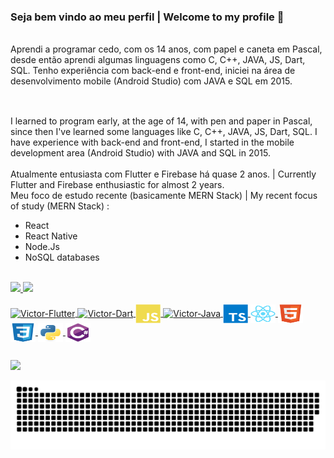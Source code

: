 ### Seja bem vindo ao meu perfil | Welcome to my profile 👋 
<br>
Aprendi a programar cedo, com os 14 anos, com papel e caneta em Pascal, desde então aprendi algumas linguagens como C, C++, JAVA, JS, Dart, SQL. Tenho experiência com back-end e front-end, iniciei na área de desenvolvimento mobile (Android Studio) com JAVA e SQL em 2015. 
<br>
  
  ##
  
<br>
I learned to program early, at the age of 14, with pen and paper in Pascal, since then I've learned some languages like C, C++, JAVA, JS, Dart, SQL. I have experience with back-end and front-end, I started in the mobile development area (Android Studio) with JAVA and SQL in 2015. 
<br>
<br>
Atualmente entusiasta com Flutter e Firebase há quase 2 anos. | Currently Flutter and Firebase enthusiastic for almost 2 years. 
<br>
Meu foco de estudo recente (basicamente MERN Stack) | My recent focus of study (MERN Stack) : 
  <ul>
    <li>React</li>
    <li>React Native</li>
    <li>Node.Js </li>
    <li>NoSQL databases </li>
  </ul>
<br>
 <div>
  <a href="https://github.com/victortdc">
  <img height="180em" src="https://github-readme-stats.vercel.app/api?username=victortdc&show_icons=true&theme=dracula&include_all_commits=true&count_private=true"/>
  <img height="180em" src="https://github-readme-stats.vercel.app/api/top-langs/?username=victortdc&layout=compact&langs_count=7&theme=dracula"/>
</div>
<div style="display: inline_block"><br>
  <img align="center" alt="Victor-Flutter" height="30" width="40" src="https://cdn.jsdelivr.net/gh/devicons/devicon/icons/flutter/flutter-original.svg"/>
  <img align="center" alt="Victor-Dart" height="30" width="40" src="https://cdn.jsdelivr.net/gh/devicons/devicon/icons/dart/dart-original.svg"/>
  <img align="center" alt="Victor-Js" height="30" width="40" src="https://raw.githubusercontent.com/devicons/devicon/master/icons/javascript/javascript-plain.svg">
  <img align="center" alt="Victor-Java" height="30" width="40" src= src="https://cdn.jsdelivr.net/gh/devicons/devicon/icons/java/java-original.svg" />
  <img align="center" alt="Victor-Ts" height="30" width="40" src="https://raw.githubusercontent.com/devicons/devicon/master/icons/typescript/typescript-plain.svg">
  <img align="center" alt="Victor-React" height="30" width="40" src="https://raw.githubusercontent.com/devicons/devicon/master/icons/react/react-original.svg">
  <img align="center" alt="Victor-HTML" height="30" width="40" src="https://raw.githubusercontent.com/devicons/devicon/master/icons/html5/html5-original.svg">
  <img align="center" alt="Victor-CSS" height="30" width="40" src="https://raw.githubusercontent.com/devicons/devicon/master/icons/css3/css3-original.svg">
  <img align="center" alt="Victor-Python" height="30" width="40" src="https://raw.githubusercontent.com/devicons/devicon/master/icons/python/python-original.svg">
  <img align="center" alt="Victor-Csharp" height="30" width="40" src="https://raw.githubusercontent.com/devicons/devicon/master/icons/csharp/csharp-original.svg">
</div>  
  
  ##
  
<div> 
  <a href="https://www.linkedin.com/in/victor-carvalho-96a977118/" target="_blank"><img src="https://img.shields.io/badge/-LinkedIn-%230077B5?style=for-the-badge&logo=linkedin&logoColor=white" target="_blank"></a> 
   
  ![Snake animation](https://github.com/victortdc/victortdc/blob/output/github-contribution-grid-snake.svg)
 
</div>
   
<!--
**victortdc/victortdc** is a ✨ _special_ ✨ repository because its `README.md` (this file) appears on your GitHub profile.


